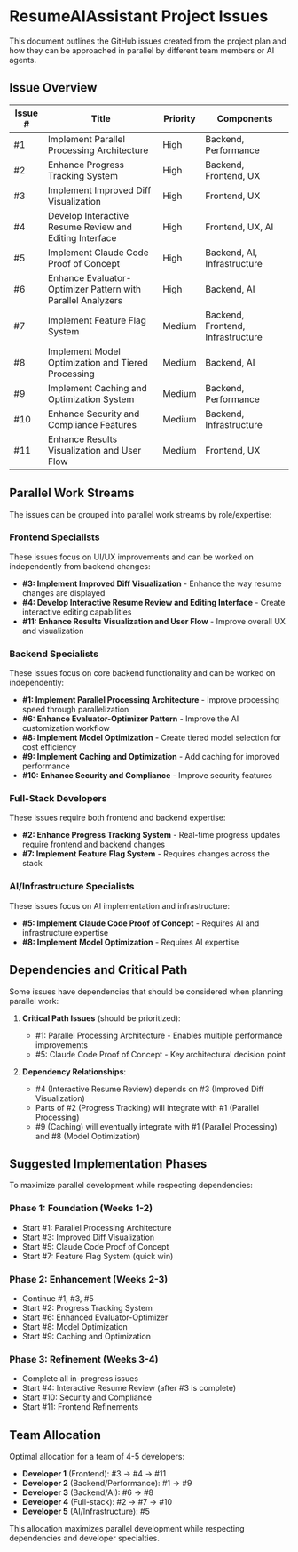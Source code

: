 # ResumeAIAssistant Project Issues

This document outlines the GitHub issues created from the project plan and how they can be approached in parallel by different team members or AI agents.

## Issue Overview

| Issue # | Title | Priority | Components |
|---------|-------|----------|------------|
| #1 | Implement Parallel Processing Architecture | High | Backend, Performance |
| #2 | Enhance Progress Tracking System | High | Backend, Frontend, UX |
| #3 | Implement Improved Diff Visualization | High | Frontend, UX |
| #4 | Develop Interactive Resume Review and Editing Interface | High | Frontend, UX, AI |
| #5 | Implement Claude Code Proof of Concept | High | Backend, AI, Infrastructure |
| #6 | Enhance Evaluator-Optimizer Pattern with Parallel Analyzers | High | Backend, AI |
| #7 | Implement Feature Flag System | Medium | Backend, Frontend, Infrastructure |
| #8 | Implement Model Optimization and Tiered Processing | Medium | Backend, AI |
| #9 | Implement Caching and Optimization System | Medium | Backend, Performance |
| #10 | Enhance Security and Compliance Features | Medium | Backend, Infrastructure |
| #11 | Enhance Results Visualization and User Flow | Medium | Frontend, UX |

## Parallel Work Streams

The issues can be grouped into parallel work streams by role/expertise:

### Frontend Specialists
These issues focus on UI/UX improvements and can be worked on independently from backend changes:
- **#3: Implement Improved Diff Visualization** - Enhance the way resume changes are displayed
- **#4: Develop Interactive Resume Review and Editing Interface** - Create interactive editing capabilities
- **#11: Enhance Results Visualization and User Flow** - Improve overall UX and visualization

### Backend Specialists
These issues focus on core backend functionality and can be worked on independently:
- **#1: Implement Parallel Processing Architecture** - Improve processing speed through parallelization
- **#6: Enhance Evaluator-Optimizer Pattern** - Improve the AI customization workflow
- **#8: Implement Model Optimization** - Create tiered model selection for cost efficiency
- **#9: Implement Caching and Optimization** - Add caching for improved performance
- **#10: Enhance Security and Compliance** - Improve security features

### Full-Stack Developers
These issues require both frontend and backend expertise:
- **#2: Enhance Progress Tracking System** - Real-time progress updates require frontend and backend changes
- **#7: Implement Feature Flag System** - Requires changes across the stack

### AI/Infrastructure Specialists
These issues focus on AI implementation and infrastructure:
- **#5: Implement Claude Code Proof of Concept** - Requires AI and infrastructure expertise
- **#8: Implement Model Optimization** - Requires AI expertise

## Dependencies and Critical Path

Some issues have dependencies that should be considered when planning parallel work:

1. **Critical Path Issues** (should be prioritized):
   - #1: Parallel Processing Architecture - Enables multiple performance improvements
   - #5: Claude Code Proof of Concept - Key architectural decision point

2. **Dependency Relationships**:
   - #4 (Interactive Resume Review) depends on #3 (Improved Diff Visualization)
   - Parts of #2 (Progress Tracking) will integrate with #1 (Parallel Processing)
   - #9 (Caching) will eventually integrate with #1 (Parallel Processing) and #8 (Model Optimization)

## Suggested Implementation Phases

To maximize parallel development while respecting dependencies:

### Phase 1: Foundation (Weeks 1-2)
- Start #1: Parallel Processing Architecture
- Start #3: Improved Diff Visualization
- Start #5: Claude Code Proof of Concept
- Start #7: Feature Flag System (quick win)

### Phase 2: Enhancement (Weeks 2-3)
- Continue #1, #3, #5
- Start #2: Progress Tracking System
- Start #6: Enhanced Evaluator-Optimizer
- Start #8: Model Optimization
- Start #9: Caching and Optimization

### Phase 3: Refinement (Weeks 3-4)
- Complete all in-progress issues
- Start #4: Interactive Resume Review (after #3 is complete)
- Start #10: Security and Compliance
- Start #11: Frontend Refinements

## Team Allocation

Optimal allocation for a team of 4-5 developers:

- **Developer 1** (Frontend): #3 → #4 → #11
- **Developer 2** (Backend/Performance): #1 → #9
- **Developer 3** (Backend/AI): #6 → #8
- **Developer 4** (Full-stack): #2 → #7 → #10
- **Developer 5** (AI/Infrastructure): #5

This allocation maximizes parallel development while respecting dependencies and developer specialties.